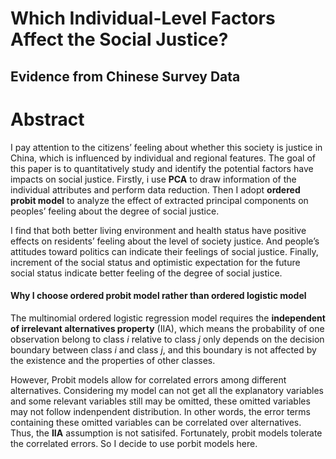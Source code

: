 # Which Individual-Level Factors Affect the Social Justice? 
## Evidence from Chinese Survey Data
# Abstract

I pay attention to the citizens’ feeling about whether this society is justice in China, which is influenced by individual and regional features. The goal of this paper is to quantitatively study and identify the potential factors have impacts on social justice. Firstly, i use **PCA** to draw information of the individual attributes and perform data reduction. Then I adopt **ordered probit model** to analyze the effect of extracted principal components on peoples’ feeling about the degree of social justice. 

I find that both better living environment and health status have positive effects on residents’ feeling about the level of society justice. And people’s attitudes toward politics can indicate their feelings of social justice. Finally, increment of the social status and optimistic expectation for the future social status indicate better feeling of the degree of social justice.

#### Why I choose ordered probit model rather than ordered logistic model
The multinomial ordered logistic regression model requires the **independent of irrelevant alternatives property** (IIA), which means the probability of one observation belong to class *i* relative to class *j* only depends on the decision boundary between class *i* and class *j*, and this boundary is not affected by the existence and the properties of other classes.

However, Probit models allow for correlated errors among different alternatives. Considering my model can not get all the explanatory variables and some relevant variables still may be omitted, these omitted variables may not follow indenpendent distribution. In other words, the error terms containing these omitted variables can be correlated over alternatives. Thus, the **IIA** assumption is not satisifed. Fortunately, probit models tolerate the correlated errors. So I decide to use porbit models here.
